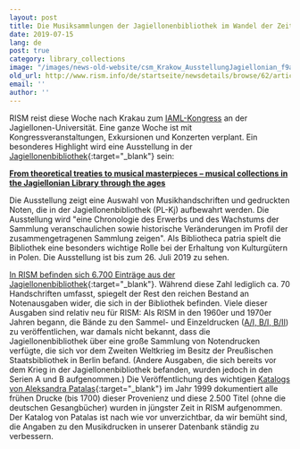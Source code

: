 ```yaml
---
layout: post
title: Die Musiksammlungen der Jagiellonenbibliothek im Wandel der Zeit
date: 2019-07-15
lang: de
post: true
category: library_collections
image: "/images/news-old-website/csm_Krakow_AusstellungJagiellonian_f9a46ccdda.png"
old_url: http://www.rism.info/de/startseite/newsdetails/browse/62/article/64/musical-collections-in-the-jagiellonian-library-through-the-ages.html
email: ''
author: ''
---
```


RISM reist diese Woche nach Krakau zum [IAML-Kongress](/publications/iaml-congresses/2019.html) an der Jagiellonen-Universität. Eine ganze Woche ist mit Kongressveranstaltungen, Exkursionen und Konzerten verplant. Ein besonderes Highlight wird eine Ausstellung in der [Jagiellonenbibliothek](https://bj.uj.edu.pl/en_GB/start-en){:target="_blank"} sein:

[**From theoretical treaties to musical masterpieces – musical collections in the Jagiellonian Library through the ages**](http://www.iaml2019.confer.uj.edu.pl/en_GB/programme/exhibition-jagiellonian-library)

Die Ausstellung zeigt eine Auswahl von Musikhandschriften und gedruckten Noten, die in der Jagiellonenbibliothek (PL-Kj) aufbewahrt werden. Die Ausstellung wird "eine Chronologie des Erwerbs und des Wachstums der Sammlung veranschaulichen sowie historische Veränderungen im Profil der zusammengetragenen Sammlung zeigen". Als Bibliotheca patria spielt die Bibliothek eine besonders wichtige Rolle bei der Erhaltung von Kulturgütern in Polen. Die Ausstellung ist bis zum 26. Juli 2019 zu sehen.

[In RISM befinden sich 6.700 Einträge aus der Jagiellonenbibliothek](https://opac.rism.info/search?View=rism&siglum=PL-Kj){:target="_blank"}. Während diese Zahl lediglich ca. 70 Handschriften umfasst, spiegelt der Rest den reichen Bestand an Notenausgaben wider, die sich in der Bibliothek befinden. Viele dieser Ausgaben sind relativ neu für RISM: Als RISM in den 1960er und 1970er Jahren begann, die Bände zu den Sammel- und Einzeldrucken ([A/I, B/I, B/II](/publications.html)) zu veröffentlichen, war damals nicht bekannt, dass die Jagiellonenbibliothek über eine große Sammlung von Notendrucken verfügte, die sich vor dem Zweiten Weltkrieg im Besitz der Preußischen Staatsbibliothek in Berlin befand. (Andere Ausgaben, die sich bereits vor dem Krieg in der Jagiellonenbibliothek befanden, wurden jedoch in den Serien A und B aufgenommen.) Die Veröffentlichung des wichtigen [Katalogs von Aleksandra Patalas](https://opac.rism.info/search?id=lit3332&View=rism){:target="_blank"} im Jahr 1999 dokumentiert alle frühen Drucke (bis 1700) dieser Provenienz und diese 2.500 Titel (ohne die deutschen Gesangbücher) wurden in jüngster Zeit in RISM aufgenommen. Der Katalog von Patalas ist nach wie vor unverzichtbar, da wir bemüht sind, die Angaben zu den Musikdrucken in unserer Datenbank ständig zu verbessern.


